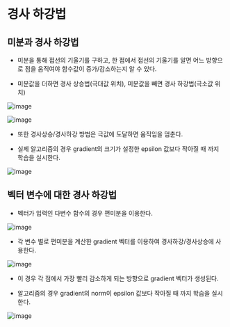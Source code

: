 # 경사 하강법
## 미분과 경사 하강법
 - 미분을 통해 접선의 기울기를 구하고, 한 점에서 접선의 기울기를 알면 어느 방향으로 점을 움직여야 함수값이 증가/감소하는지 알 수 있다.
 
 - 미분값을 더하면 경사 상승법(극대값 위치), 미분값을 빼면 경사 하강법(극소값 위치)
 
 ![image](https://user-images.githubusercontent.com/43736669/108784551-fdf12580-75b2-11eb-835d-20183e57071d.png)
 
 ![image](https://user-images.githubusercontent.com/43736669/108784582-119c8c00-75b3-11eb-944d-c8b774cd3ff6.png)
 
 - 또한 경사상승/경사하강 방법은 극값에 도달하면 움직임을 멈춘다.
 
 - 실제 알고리즘의 경우 gradient의 크기가 설정한 epsilon 값보다 작아질 때 까지 학습을 실시한다.
 
 ![image](https://user-images.githubusercontent.com/43736669/108785073-0c8c0c80-75b4-11eb-848f-ef955e9bbf20.png)

 
## 벡터 변수에 대한 경사 하강법
 - 벡터가 입력인 다변수 함수의 경우 편미분을 이용한다.
 
 ![image](https://user-images.githubusercontent.com/43736669/108784774-70620580-75b3-11eb-8447-37301ee5b5fc.png)
 
 - 각 변수 별로 편미분을 계산한 gradient 벡터를 이용하여 경사하강/경사상승에 사용한다.
 
 ![image](https://user-images.githubusercontent.com/43736669/108784852-9ab3c300-75b3-11eb-98e8-9e6dbb1a22ca.png)
 
 - 이 경우 각 점에서 가장 빨리 감소하게 되는 방향으로 gradient 벡터가 생성된다.
 
 - 알고리즘의 경우 gradient의 norm이 epsilon 값보다 작아질 때 까지 학습을 실시한다.
 
 ![image](https://user-images.githubusercontent.com/43736669/108785205-4826d680-75b4-11eb-84b0-93cc20f22547.png)

 
 
